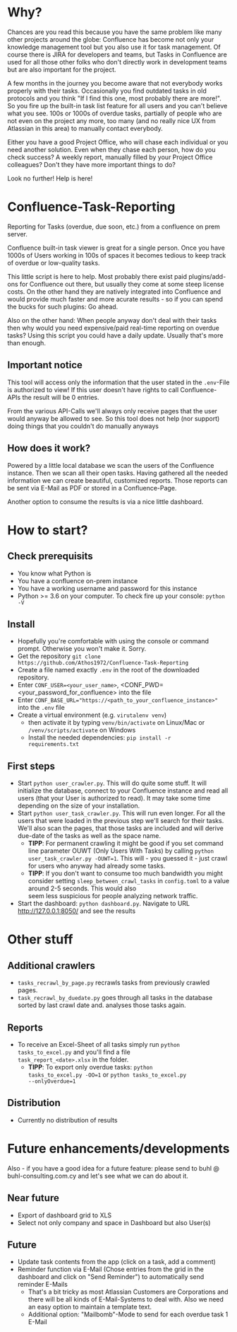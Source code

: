 # Why?
Chances are you read this because you have the same problem like many other projects around the globe: Confluence has
become not only your knowledge management tool but you also use it for task management. Of course there is JIRA for
developers and teams, but Tasks in Confluence are used for all those other folks who don't directly work in development 
teams but are also important for the project.

A few months in the journey you become aware that not everybody works properly with their tasks. Occasionally you find
outdated tasks in old protocols and you think "If I find this one, most probably there are more!". So you fire up the 
built-in task list feature for all users and you can't believe what you see. 100s or 1000s of overdue tasks, partially
of people who are not even on the project any more, too many (and no really nice UX from Atlassian in this area) to 
manually contact everybody.

Either you have a good Project Office, who will chase each individual or you need another solution. Even when they chase
each person, how do you check success? A weekly report, manually filled by your Project Office colleagues? Don't they
have more important things to do?

Look no further! Help is here!

# Confluence-Task-Reporting
Reporting for Tasks (overdue, due soon, etc.) from a confluence on prem server.

Confluence built-in task viewer is great for a single person. Once you have 1000s of Users working in 100s of spaces it 
becomes tedious to keep track of overdue or low-quality tasks.

This little script is here to help. Most probably there exist paid plugins/add-ons for Confluence out there, but usually
they come at some steep license costs. On the other hand they are natively integrated into Confluence and would provide
much faster and more acurate results - so if you can spend the bucks for such plugins: Go ahead. 

Also on the other hand: When people anyway don't deal with their tasks then why would you need expensive/paid 
real-time reporting on overdue tasks? Using this script you could have a daily update. Usually that's more than enough.

## Important notice
This tool will access only the information that the user stated in the <code>.env</code>-File is authorized to view!
If this user doesn't have rights to call Confluence-APIs the result will be 0 entries.

From the various API-Calls we'll always only receive pages that the user would anyway be allowed to see. So this tool 
does not help (nor support) doing things that you couldn't do manually anyways

## How does it work?
Powered by a little local database we scan the users of the Confluence instance. Then we scan all their open tasks.
Having gathered all the needed information we can create beautiful, customized reports. Those reports can be sent via
E-Mail as PDF or stored in a Confluence-Page.

Another option to consume the results is via a nice little dashboard. 

# How to start?
## Check prerequisits
* You know what Python is
* You have a confluence on-prem instance
* You have a working username and password for this instance
* Python >= 3.6 on your computer. To check fire up your console: <code>python -V</code>

## Install
* Hopefully you're comfortable with using the console or command prompt. Otherwise you won't make it. Sorry.
* Get the repository <code>git clone https:\//github.com/Athos1972/Confluence-Task-Reporting</code>  
* Create a file named exactly <code>.env</code> in the root of the downloaded repository.
* Enter <code>CONF_USER=<your_user_name></code>, <CONF_PWD=<your_password_for_confluence> into the file
* Enter <code>CONF_BASE_URL="https://<path_to_your_confluence_instance>"</code> into the <code>.env</code> file
* Create a virtual environment (e.g. <code>virutalenv venv</code>)
  * then activate it by typing <code>venv/bin/activate</code> on Linux/Mac or <code>/venv/scripts/activate</code> 
    on Windows
  * Install the needed dependencies: <code>pip install -r requirements.txt</code>  
  
## First steps
* Start <code>python user_crawler.py</code>. This will do quite some stuff. It will initialize the database, connect to
your Confluence instance and read all users (that your User is authorized to read). It may take some time depending on 
the size of your installation.
* Start <code>python user_task_crawler.py</code>. This will run even longer. For all the users that were loaded in the
previous step we'll search for their tasks. We'll also scan the pages, that those tasks are included and will derive
due-date of the tasks as well as the space name.
  * <b>TIPP</b>: For permanent crawling it might be good if you set command line parameter OUWT (Only Users With Tasks)
  by calling <code>python user_task_crawler.py -OUWT=1</code>. This will - you guessed it - just crawl for users who
  anyway had already some tasks.
  * <b>TIPP</b>: If you don't want to consume too much bandwidth you might consider setting 
    <code>sleep_between_crawl_tasks</code> in <code>config.toml</code> to a value around 2-5 seconds. This would also  
    seem less suspicious for people analyzing network traffic.
* Start the dashboard: <code>python dashboard.py</code>. Navigate to URL http://127.0.0.1:8050/ and see the results

# Other stuff
## Additional crawlers
* <code>tasks_recrawl_by_page.py</code> recrawls tasks from previously crawled pages.
* <code>task_recrawl_by_duedate.py</code> goes through all tasks in the database sorted by last crawl date and.
analyses those tasks again.

## Reports
* To receive an Excel-Sheet of all tasks simply run <code>python tasks_to_excel.py</code> and you'll find a file <code>
task_report_\<date>.xlsx</code> in  the folder. 
  * **TIPP**: To export only overdue tasks: <code>python tasks_to_excel.py -OO=1</code> or 
    <code>python tasks_to_excel.py --onlyOverdue=1</code>

## Distribution
* Currently no distribution of results

# Future enhancements/developments
Also - if you have a good idea for a future feature: please send to buhl @ buhl-consulting.com.cy and let's see what we
can do about it.
## Near future
* Export of dashboard grid to XLS
* Select not only company and space in Dashboard but also User(s)

## Future
* Update task contents from the app (click on a task, add a comment)
* Reminder function via E-Mail (Chose entries from the grid in the dashboard and click on "Send Reminder") to 
automatically send reminder E-Mails
  * That's a bit tricky as most Atlassian Customers are Corporations and there will be all kinds of E-Mail-Systems 
  to deal with. Also we need an easy option to maintain a template text. 
  * Additional option: "Mailbomb"-Mode to send for each overdue task 1 E-Mail

